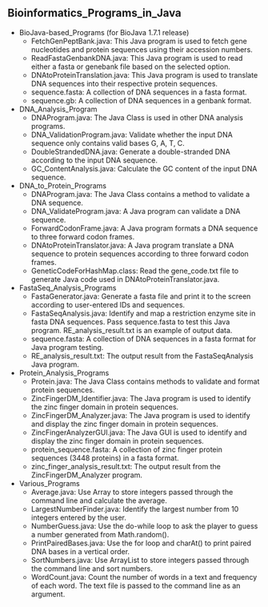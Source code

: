 ## Bioinformatics_Programs_in_Java

* BioJava-based_Programs (for BioJava 1.7.1 release)
	* FetchGenPeptBank.java: This Java program is used to fetch gene nucleotides and protein sequences using their accession numbers.
	* ReadFastaGenbankDNA.java: This Java program is used to read either a fasta or genebank file based on the selected option.
	* DNAtoProteinTranslation.java: This Java program is used to translate DNA sequences into their respective protein sequences.
	* sequence.fasta: A collection of DNA sequences in a fasta format.
	* sequence.gb: A collection of DNA sequences in a genbank format.
* DNA_Analysis_Program
	* DNAProgram.java: The Java Class is used in other DNA analysis programs.
	* DNA_ValidationProgram.java: Validate whether the input DNA sequence only contains valid bases G, A, T, C.
	* DoubleStrandedDNA.java: Generate a double-stranded DNA according to the input DNA sequence.
	* GC_ContentAnalysis.java: Calculate the GC content of the input DNA sequence.
* DNA_to_Protein_Programs
	* DNAProgram.java: The Java Class contains a method to validate a DNA sequence.
	* DNA_ValidateProgram.java: A Java program can validate a DNA sequence.
	* ForwardCodonFrame.java: A Java program formats a DNA sequence to three forward codon frames.
	* DNAtoProteinTranslator.java: A Java program translate a DNA sequence to protein sequences according to three forward codon frames.
	* GeneticCodeForHashMap.class: Read the gene_code.txt file to generate Java code used in DNAtoProteinTranslator.java.
* FastaSeq_Analysis_Programs
	* FastaGenerator.java: Generate a fasta file and print it to the screen according to user-entered IDs and sequences.
	* FastaSeqAnalysis.java: Identify and map a restriction enzyme site in fasta DNA sequences. Pass sequence.fasta to test this Java program. RE_analysis_result.txt is an example of output data.
	* sequence.fasta: A collection of DNA sequences in a fasta format for Java program testing.
	* RE_analysis_result.txt: The output result from the FastaSeqAnalysis Java program.
* Protein_Analysis_Programs
	* Protein.java: The Java Class contains methods to validate and format protein sequences.
	* ZincFingerDM_Identifier.java: The Java program is used to identify the zinc finger domain in protein sequences.
	* ZincFingerDM_Analyzer.java: The Java program is used to identify and display the zinc finger domain in protein sequences.
	* ZincFingerAnalyzerGUI.java: The Java GUI is used to identify and display the zinc finger domain in protein sequences.
	* protein_sequence.fasta: A collection of zinc finger protein sequences (3448 proteins) in a fasta format.
	* zinc_finger_analysis_result.txt: The output result from the ZincFingerDM_Analyzer program.
* Various_Programs
	* Average.java: Use Array to store integers passed through the command line and calculate the average.
	* LargestNumberFinder.java: Identify the largest number from 10 integers entered by the user.
	* NumberGuess.java: Use the do-while loop to ask the player to guess a number generated from Math.random().
	* PrintPairedBases.java: Use the for loop and charAt() to print paired DNA bases in a vertical order.
	* SortNumbers.java: Use ArrayList to store integers passed through the command line and sort numbers.
	* WordCount.java: Count the number of words in a text and frequency of each word. The text file is passed to the command line as an argument.
